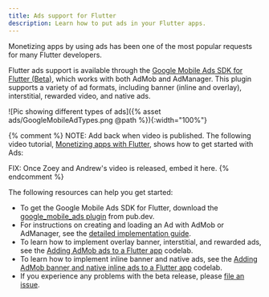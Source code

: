 ```yaml
---
title: Ads support for Flutter
description: Learn how to put ads in your Flutter apps.
---
```


Monetizing apps by using ads has been one of
the most popular requests for many Flutter developers.

Flutter ads support is available through the
[Google Mobile Ads SDK for Flutter (Beta)][plugin],
which works with both AdMob and AdManager.
This plugin supports a variety of ad formats,
including banner (inline and overlay),
interstitial, rewarded video, and native ads.

![Pic showing different types of ads]({% asset ads/GoogleMobileAdTypes.png @path %}){:width="100%"}

{% comment %}
NOTE: Add back when video is published.
The following video tutorial,
[Monetizing apps with Flutter][],
shows how to get started with Ads:

FIX: Once Zoey and Andrew's video is released, embed it here.
{% endcomment %}

The following resources can help you get started:

* To get the Google Mobile Ads SDK for Flutter,
  download the [google_mobile_ads plugin][plugin] from pub.dev.
* For instructions on creating and loading an Ad with
  AdMob or AdManager, see the [detailed implementation guide][].
* To learn how to implement overlay banner,
  interstitial, and rewarded ads, see the
  [Adding AdMob ads to a Flutter app][] codelab.
* To learn how to implement inline banner
  and native ads, see the [Adding AdMob banner
  and native inline ads to a Flutter app][] codelab.
* If you experience any problems with the beta release,
  please [file an issue][].


[Adding AdMob Ads to a Flutter app]: {{site.codelabs}}/codelabs/admob-ads-in-flutter#0
[Adding AdMob banner and native inline ads to a Flutter app]: {{site.codelabs}}/codelabs/admob-inline-ads-in-flutter
[detailed implementation guide]: https://developers.google.com/admob/flutter
[file an issue]: {{site.github}}/googleads/googleads-mobile-flutter/issues
[Monetizing apps with Flutter]: https://www.youtube.com/watch?v=m0d_pbgeeG8&feature=youtu.be
[plugin]: {{site.pub-pkg}}/google_mobile_ads
